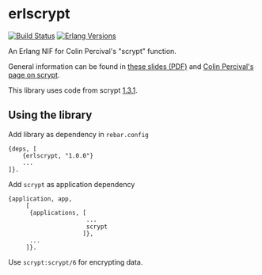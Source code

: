 erlscrypt
=========

[![Build Status](https://github.com/kpy3/erlscrypt/workflows/Test/badge.svg)](https://github.com/kpy3/erlscrypt/actions?query=branch%3Amaster+workflow%3A"Test") [![Erlang Versions](https://img.shields.io/badge/Supported%20Erlang%2FOTP-21.0%20to%2023.0-blue)](http://www.erlang.org)


An Erlang NIF for Colin Percival's "scrypt" function.

General information can be found in [these slides (PDF)](http://www.tarsnap.com/scrypt/scrypt-slides.pdf)
and [Colin Percival's page on scrypt](http://www.tarsnap.com/scrypt.html).

This library uses code from scrypt [1.3.1](https://github.com/Tarsnap/scrypt/tree/1.3.1).

Using the library
-----
Add library as dependency in `rebar.config` 

    {deps, [
        {erlscrypt, "1.0.0"}
        ...
    ]}.

Add `scrypt` as application dependency

    {application, app,
         [
          {applications, [
                          ...
                          scrypt
                         ]},
          ...
         ]}. 

Use `scrypt:scrypt/6` for encrypting data.
